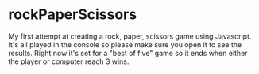 # rockPaperScissors
My first attempt at creating a rock, paper, scissors game using Javascript. It's all played in the console so please make sure you open it to see the results. Right now it's set for a "best of five" game so it ends when either the player or computer reach 3 wins. 
